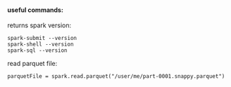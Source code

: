 #### useful commands:
returns spark version:
```
spark-submit --version
spark-shell --version
spark-sql --version
```

read parquet file:
```
parquetFile = spark.read.parquet("/user/me/part-0001.snappy.parquet")
```
